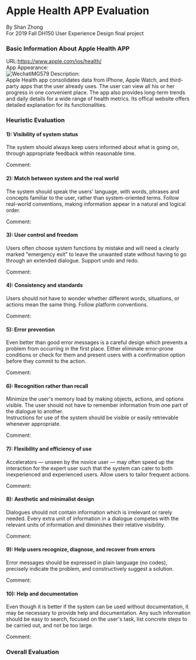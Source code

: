Apple Health APP Evaluation
============================
By Shan Zhong <br>
For 2019 Fall DH150 User Experience Design final project <br>

### Basic Information About Apple Health APP
URL:https://www.apple.com/ios/health/ <br>
App Appearance: <br>
![WechatIMG579](https://user-images.githubusercontent.com/47996315/66733538-c138ea00-ee14-11e9-9eb7-c738a4f112ae.jpeg)
Description:<br>
Apple Health app consolidates data from iPhone, Apple Watch, and third-party apps that the user already uses. The user can view all his or her progress in one convenient place. The app also provides long-term trends and daily details for a wide range of health metrics. Its offical website offers detailed explanation for its functionalities.

### Heuristic Evaluation
#### 1): Visibility of system status
The system should always keep users informed about what is going on, through appropriate feedback within reasonable time. <br>

Comment: 

#### 2): Match between system and the real world
The system should speak the users' language, with words, phrases and concepts familiar to the user, rather than system-oriented terms. Follow real-world conventions, making information appear in a natural and logical order. <br>

Comment: 

#### 3): User control and freedom
Users often choose system functions by mistake and will need a clearly marked "emergency exit" to leave the unwanted state without having to go through an extended dialogue. Support undo and redo. <br>

Comment: 

#### 4): Consistency and standards
Users should not have to wonder whether different words, situations, or actions mean the same thing. Follow platform conventions.<br>

Comment:

#### 5): Error prevention
Even better than good error messages is a careful design which prevents a problem from occurring in the first place. Either eliminate error-prone conditions or check for them and present users with a confirmation option before they commit to the action.<br>

Comment:

#### 6): Recognition rather than recall
Minimize the user's memory load by making objects, actions, and options visible. The user should not have to remember information from one part of the dialogue to another. <br>
Instructions for use of the system should be visible or easily retrievable whenever appropriate.<br>

Comment:

#### 7): Flexibility and efficiency of use
Accelerators — unseen by the novice user — may often speed up the interaction for the expert user such that the system can cater to both inexperienced and experienced users. Allow users to tailor frequent actions. <br>

Comment:

#### 8): Aesthetic and minimalist design
Dialogues should not contain information which is irrelevant or rarely needed. Every extra unit of information in a dialogue competes with the relevant units of information and diminishes their relative visibility.<br>

Comment:

#### 9): Help users recognize, diagnose, and recover from errors
Error messages should be expressed in plain language (no codes), precisely indicate the problem, and constructively suggest a solution. <br>

Comment:

#### 10): Help and documentation
Even though it is better if the system can be used without documentation, it may be necessary to provide help and documentation. Any such information should be easy to search, focused on the user's task, list concrete steps to be carried out, and not be too large. <br>

Comment:

### Overall Evaluation

